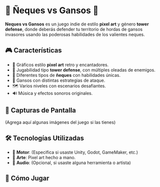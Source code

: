 # 🦫  Ñeques vs Gansos 🦆

**Neques vs Gansos** es un juego indie de estilo **pixel art** y género **tower defense**, donde deberás defender tu territorio de hordas de gansos invasores usando las poderosas habilidades de los valientes neques.

## 🎮 Características

- 🌈 Gráficos estilo **pixel art** retro y encantadores.
- 🏰 Jugabilidad tipo **tower defense**, con múltiples oleadas de enemigos.
- 🐐 Diferentes tipos de **ñeques** con habilidades únicas.
- 🦆 Gansos con distintas estrategias de ataque.
- 🗺️ Varios niveles con escenarios desafiantes.
- 🔊 Música y efectos sonoros originales.

## 📸 Capturas de Pantalla

(Agrega aquí algunas imágenes del juego si las tienes)

## 🛠️ Tecnologías Utilizadas

- 🧱 **Motor**: (Especifica si usaste Unity, Godot, GameMaker, etc.)
- 🎨 **Arte**: Pixel art hecho a mano.
- 🎵 **Audio**: (Opcional, si usaste alguna herramienta o artista)

## 🚀 Cómo Jugar
